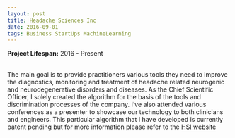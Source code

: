 ```yaml
---
layout: post
title: Headache Sciences Inc
date: 2016-09-01
tags: Business StartUps MachineLearning
---
```

**Project Lifespan\:** 2016 - Present  
<br>

The main goal is to provide practitioners various tools they need to improve the diagnostics, monitoring and treatment of headache related neurogenic and neurodegenerative disorders and diseases.  As the Chief Scientific Officer, I solely created the algorithm for the basis of the tools and discrimination processes of the company. I’ve also attended various conferences as a presenter to showcase our technology to both clinicians and engineers.  This particular algorithm that I have developed is currently patent pending but for more information please refer to the [HSI website](http://headachesciences.com/technology.html)